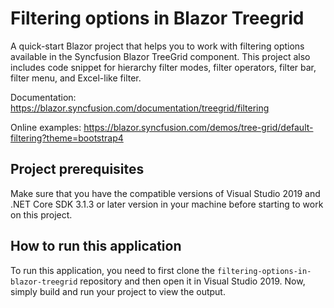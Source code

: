 # Filtering options in Blazor Treegrid
A quick-start Blazor project that helps you to work with filtering options available in the Syncfusion Blazor TreeGrid component. This project also includes code snippet for hierarchy filter modes, filter operators, filter bar, filter menu, and Excel-like filter.

Documentation: https://blazor.syncfusion.com/documentation/treegrid/filtering

Online examples: https://blazor.syncfusion.com/demos/tree-grid/default-filtering?theme=bootstrap4

## Project prerequisites
Make sure that you have the compatible versions of Visual Studio 2019 and .NET Core SDK 3.1.3 or later version in your machine before starting to work on this project.

## How to run this application
To run this application, you need to first clone the `filtering-options-in-blazor-treegrid` repository and then open it in Visual Studio 2019. Now, simply build and run your project to view the output.

